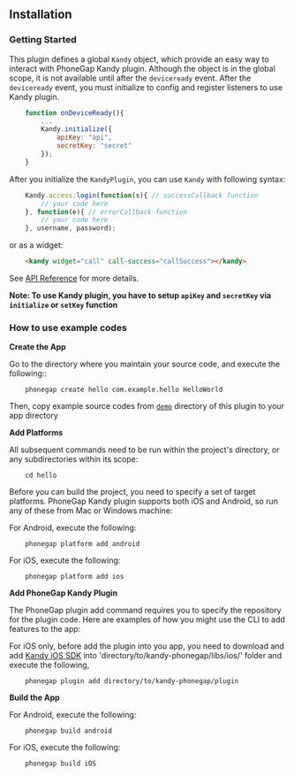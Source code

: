 ## Installation

### Getting Started
This plugin defines a global `Kandy` object, which provide an easy way to interact with PhoneGap Kandy plugin.
Although the object is in the global scope, it is not available until after the `deviceready` event. After the `deviceready` event, you must initialize to  config and register listeners to use Kandy plugin.

```js
    function onDeviceReady(){
        ...
        Kandy.initialize({
            apiKey: "api",
            secretKey: "secret"
        });
    }
```
After you initialize the `KandyPlugin`, you can use `Kandy` with following syntax:
```js
    Kandy.access.login(function(s){ // successCallback function
        // your code here
    }, function(e){ // errorCallback function
        // your code here
    }, username, password);
```
or as a widget:
```html
    <kandy widget="call" call-success="callSuccess"></kandy>
```
See [API Reference](#api-reference) for more details.

**Note: To use Kandy plugin, you have to setup `apiKey` and `secretKey` via `initialize` or `setKey` function**

### How to use example codes
**Create the App**

Go to the directory where you maintain your source code, and  execute the following::
```shell
    phonegap create hello com.example.hello HelloWorld
```
Then, copy example source codes from [`demo`](/demo) directory of this plugin to your app directory

**Add Platforms**

All subsequent commands need to be run within the project's directory, or any subdirectories within its scope:

```shell
    cd hello
```
Before you can build the project, you need to specify a set of target platforms. PhoneGap Kandy plugin supports both iOS and Android, so run any of these from Mac or Windows machine:

For Android, execute the following:

```shell
    phonegap platform add android
```
For iOS, execute the following:
```shell
    phonegap platform add ios
```
**Add PhoneGap Kandy Plugin**

The PhoneGap plugin add command requires you to specify the repository for the plugin code. Here are examples of how you might use the CLI to add features to the app:

For iOS only, before add the plugin into you app, you need to download and add [Kandy iOS SDK] into 'directory/to/kandy-phonegap/libs/ios/' folder and  execute the following,

```shell
    phonegap plugin add directory/to/kandy-phonegap/plugin
```
**Build the App**

For Android, execute the following:
```shell
    phonegap build android
```
For iOS, execute the following:
```shell
    phonegap build iOS
```


[Kandy iOS SDK]: <https://developer.kandy.io/docs/ios-sdk/>
